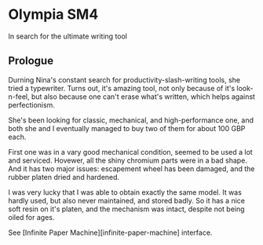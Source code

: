 # Olympia SM4
In search for the ultimate writing tool

## Prologue

Durning Nina's constant search for productivity-slash-writing tools, she tried a typewriter. Turns out, it's amazing tool, not only because of it's look-n-feel, but also because one can't erase what's written, which helps against perfectionism.

She's been looking for classic, mechanical, and high-performance one, and both she and I eventually managed to buy two of them for about 100 GBP each.

First one was in a vary good mechanical condition, seemed to be used a lot and serviced. Hovewer, all the shiny chromium parts were in a bad shape. And it has two major issues: escapement wheel has been damaged, and the rubber platen dried and hardened.

I was very lucky that I was able to obtain exactly the same model. It was hardly used, but also never maintained, and stored badly. So it has a nice soft resin on it's platen, and the mechanism was intact, despite not being oiled for ages. 

See [Infinite Paper Machine][infinite-paper-machine] interface.
